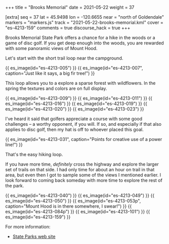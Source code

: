 +++
title = "Brooks Memorial"
date = 2021-05-22
weight = 37

[extra]
seq = 37
lat = 45.9498
lon = -120.6655
near = "north of Goldendale"
markers = "markers.js"
track = "2021-05-22-brooks-memorial.kml"
cover = "es-4213-159"
comments = true
discourse_hack = true
+++

Brooks Memorial State Park offers a chance for a hike in the woods or a game of disc golf. If you get deep enough into the woods, you are rewarded with some panoramic views of Mount Hood.

<!-- more -->

Let's start with the short trail loop near the campground.

{{ es_image(id="es-4213-005") }}
{{ es_image(id="es-4213-007", caption="Just like it says, a big fir tree!") }}

This loop allows you to a explore a sparse forest with wildflowers. In the spring the textures and colors are on full display.

{{ es_image(id="es-4213-009") }}
{{ es_image(id="es-4213-011") }}
{{ es_image(id="es-4213-016") }}
{{ es_image(id="es-4213-019") }}
{{ es_image(id="es-4213-020") }}
{{ es_image(id="es-4213-023") }}

I've heard it said that golfers appreciate a course with some good challenges – a worthy opponent, if you will. If so, and especially if that also applies to disc golf, then my hat is off to whoever placed this goal.

{{ es_image(id="es-4213-031", caption="Points for creative use of a power line!") }}

That's the easy hiking loop.

If you have more time, _definitely_ cross the highway and explore the larger set of trails on that side. I had only time for about an hour on trail in that area, but even then I got to sample some of the views I mentioned earlier. I look forward to coming back someday with more time to explore the rest of the park.

{{ es_image(id="es-4213-040") }}
{{ es_image(id="es-4213-049") }}
{{ es_image(id="es-4213-050") }}
{{ es_image(id="es-4213-053p", caption="Mount Hood is in there somewhere, I swear!") }}
{{ es_image(id="es-4213-084p") }}
{{ es_image(id="es-4213-101") }}
{{ es_image(id="es-4213-159") }}

For more information:

* [State Parks web site](https://parks.state.wa.us/482/Brooks-Memorial)
